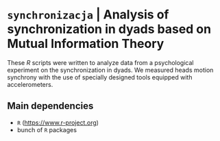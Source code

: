 # `synchronizacja` | Analysis of synchronization in dyads based on Mutual Information Theory

These _R_ scripts were written to analyze data from a psychological experiment on the synchronization in dyads. We measured heads motion synchrony with the use of specially designed tools equipped with accelerometers. 

## Main dependencies

* `R` (https://www.r-project.org)
* bunch of `R` packages